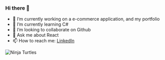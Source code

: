 ### Hi there 👋

- 🔭 I’m currently working on a e-commerce application, and my portfolio
- 🌱 I’m currently learning C# 
- 👯 I’m looking to collaborate on Github
- 💬 Ask me about React
- 📫 How to reach me: [LinkedIn](https://www.linkedin.com/in/jonathan-terrell/)

![Ninja Turtles](https://media.giphy.com/media/cFdHXXm5GhJsc/giphy.gif?cid=ecf05e47b8zt7xy1dbcxwxu0b21vrfbhp2qy2d5tji6exmw1&rid=giphy.gif&ct=g)


<!--
**JonathanT10/JonathanT10** is a ✨ _special_ ✨ repository because its `README.md` (this file) appears on your GitHub profile.

Here are some ideas to get you started:

- 🔭 I’m currently working on a e-commerce application, and my portfolio
- 🌱 I’m currently learning C#
- 👯 I’m looking to collaborate on ...
- 🤔 I’m looking for help with C# and Python
- 💬 Ask me about React
- 📫 How to reach me: [LinkedIn](https://www.linkedin.com/in/jonathan-terrell/)
-->
